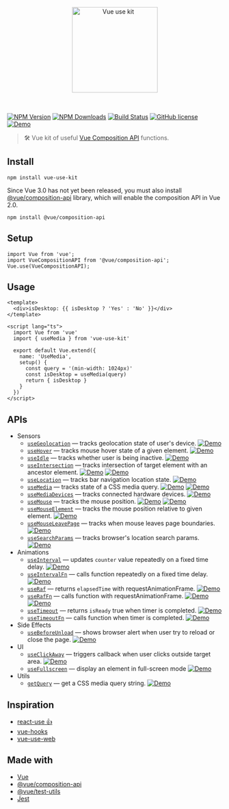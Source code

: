 <p align="center">
  <br>
  <br>
  <a href="https://github.com/microcipcip/vue-use-kit">
    <img 
      src="https://raw.githubusercontent.com/microcipcip/vue-use-kit/master/public/branding/logo.png" 
      alt="Vue use kit" 
      width="200" 
    />
  </a>
  <br>
  <br>
  <br>
</p>

[![NPM Version](https://img.shields.io/npm/v/vue-use-kit.svg)](https://www.npmjs.com/package/vue-use-kit) [![NPM Downloads](https://img.shields.io/npm/dm/vue-use-kit.svg)](https://www.npmjs.com/package/vue-use-kit) [![Build Status](https://img.shields.io/travis/microcipcip/vue-use-kit/master.svg)](https://travis-ci.org/microcipcip/vue-use-kit) [![GitHub license](https://img.shields.io/github/license/microcipcip/vue-use-kit?style=flat-square)](https://github.com/microcipcip/vue-use-kit/blob/master/LICENSE)
[![Demo](https://img.shields.io/badge/demos-🚀-yellow.svg)](https://microcipcip.github.io/vue-use-kit/)

> 🛠️ Vue kit of useful [Vue Composition API](https://vue-composition-api-rfc.netlify.com) functions.</em>

## Install

```shell script
npm install vue-use-kit
```

Since Vue 3.0 has not yet been released, you must also install [@vue/composition-api](https://github.com/vuejs/composition-api) library, which will enable the composition API in Vue 2.0.

```shell script
npm install @vue/composition-api
```

## Setup

```
import Vue from 'vue';
import VueCompositionAPI from '@vue/composition-api';
Vue.use(VueCompositionAPI);
```

## Usage

```
<template>
  <div>isDesktop: {{ isDesktop ? 'Yes' : 'No' }}</div>
</template>

<script lang="ts">
  import Vue from 'vue'
  import { useMedia } from 'vue-use-kit'

  export default Vue.extend({
    name: 'UseMedia',
    setup() {
      const query = '(min-width: 1024px)'
      const isDesktop = useMedia(query)
      return { isDesktop }
    }
  })
</script>
```

## APIs

- Sensors
  - [`useGeolocation`](./src/components/useGeolocation/stories/useGeolocation.md) &mdash; tracks geolocation state of user's device.
    [![Demo](https://img.shields.io/badge/demo-🚀-yellow.svg)](https://microcipcip.github.io/vue-use-kit/?path=/story/sensors-usegeolocation--demo)
  - [`useHover`](./src/components/useHover/stories/useHover.md) &mdash; tracks mouse hover state of a given element.
    [![Demo](https://img.shields.io/badge/demo-🚀-yellow.svg)](https://microcipcip.github.io/vue-use-kit/?path=/story/sensors-usehover--demo)
  - [`useIdle`](./src/components/useIdle/stories/useIdle.md) &mdash; tracks whether user is being inactive.
    [![Demo](https://img.shields.io/badge/demo-🚀-yellow.svg)](https://microcipcip.github.io/vue-use-kit/?path=/story/sensors-useidle--demo)
  - [`useIntersection`](./src/components/useIntersection/stories/useIntersection.md) &mdash; tracks intersection of target element with an ancestor element.
    [![Demo](https://img.shields.io/badge/demo-🚀-yellow.svg)](https://microcipcip.github.io/vue-use-kit/?path=/story/sensors-useintersection--demo)
    [![Demo](https://img.shields.io/badge/advanced_demo-🚀-yellow.svg)](https://microcipcip.github.io/vue-use-kit/?path=/story/sensors-useintersection--advanced-demo)
  - [`useLocation`](./src/components/useLocation/stories/useLocation.md) &mdash; tracks bar navigation location state.
    [![Demo](https://img.shields.io/badge/demo-🚀-yellow.svg)](https://microcipcip.github.io/vue-use-kit/?path=/story/sensors-uselocation--demo)
  - [`useMedia`](./src/components/useMedia/stories/useMedia.md) &mdash; tracks state of a CSS media query.
    [![Demo](https://img.shields.io/badge/demo-🚀-yellow.svg)](https://microcipcip.github.io/vue-use-kit/?path=/story/sensors-usemedia--demo)
    [![Demo](https://img.shields.io/badge/advanced_demo-🚀-yellow.svg)](https://microcipcip.github.io/vue-use-kit/?path=/story/sensors-usemedia--advanced-demo)
  - [`useMediaDevices`](./src/components/useMediaDevices/stories/useMediaDevices.md) &mdash; tracks connected hardware devices.
    [![Demo](https://img.shields.io/badge/demo-🚀-yellow.svg)](https://microcipcip.github.io/vue-use-kit/?path=/story/sensors-usemediadevices--demo)
  - [`useMouse`](./src/components/useMouse/stories/useMouse.md) &mdash; tracks the mouse position.
    [![Demo](https://img.shields.io/badge/demo-🚀-yellow.svg)](https://microcipcip.github.io/vue-use-kit/?path=/story/sensors-usemouse--demo)
    [![Demo](https://img.shields.io/badge/advanced_demo-🚀-yellow.svg)](https://microcipcip.github.io/vue-use-kit/?path=/story/sensors-usemouse--advanced-demo)
  - [`useMouseElement`](./src/components/useMouseElement/stories/useMouseElement.md) &mdash; tracks the mouse position relative to given element.
    [![Demo](https://img.shields.io/badge/demo-🚀-yellow.svg)](https://microcipcip.github.io/vue-use-kit/?path=/story/sensors-usemouseelement--demo)
  - [`useMouseLeavePage`](./src/components/useMouseLeavePage/stories/useMouseLeavePage.md) &mdash; tracks when mouse leaves page boundaries.
    [![Demo](https://img.shields.io/badge/demo-🚀-yellow.svg)](https://microcipcip.github.io/vue-use-kit/?path=/story/sensors-usemouseleavepage--demo)
  - [`useSearchParams`](./src/components/useSearchParams/stories/useSearchParams.md) &mdash; tracks browser's location search params.
    [![Demo](https://img.shields.io/badge/demo-🚀-yellow.svg)](https://microcipcip.github.io/vue-use-kit/?path=/story/sensors-usesearchparams--demo)
- Animations
  - [`useInterval`](./src/components/useInterval/stories/useInterval.md) &mdash; updates `counter` value repeatedly on a fixed time delay.
    [![Demo](https://img.shields.io/badge/demo-🚀-yellow.svg)](https://microcipcip.github.io/vue-use-kit/?path=/story/animations-useinterval--demo)
  - [`useIntervalFn`](./src/components/useIntervalFn/stories/useIntervalFn.md) &mdash; calls function repeatedly on a fixed time delay.
    [![Demo](https://img.shields.io/badge/demo-🚀-yellow.svg)](https://microcipcip.github.io/vue-use-kit/?path=/story/animations-useintervalfn--demo)
  - [`useRaf`](./src/components/useRaf/stories/useRaf.md) &mdash; returns `elapsedTime` with requestAnimationFrame.
    [![Demo](https://img.shields.io/badge/demo-🚀-yellow.svg)](https://microcipcip.github.io/vue-use-kit/?path=/story/animations-useraf--demo)
  - [`useRafFn`](./src/components/useRafFn/stories/useRafFn.md) &mdash; calls function with requestAnimationFrame.
    [![Demo](https://img.shields.io/badge/demo-🚀-yellow.svg)](https://microcipcip.github.io/vue-use-kit/?path=/story/animations-useraffn--demo)
    [![Demo](https://img.shields.io/badge/advanced_demo-🚀-yellow.svg)](https://microcipcip.github.io/vue-use-kit/?path=/story/animations-useraffn--advanced-demo)
  - [`useTimeout`](./src/components/useTimeout/stories/useTimeout.md) &mdash; returns `isReady` true when timer is completed.
    [![Demo](https://img.shields.io/badge/demo-🚀-yellow.svg)](https://microcipcip.github.io/vue-use-kit/?path=/story/animations-usetimeout--demo)
  - [`useTimeoutFn`](./src/components/useTimeoutFn/stories/useTimeoutFn.md) &mdash; calls function when timer is completed.
    [![Demo](https://img.shields.io/badge/demo-🚀-yellow.svg)](https://microcipcip.github.io/vue-use-kit/?path=/story/animations-usetimeoutfn--demo)
- Side Effects
  - [`useBeforeUnload`](./src/components/useBeforeUnload/stories/useBeforeUnload.md) &mdash; shows browser alert when user try to reload or close the page.
    [![Demo](https://img.shields.io/badge/demo-🚀-yellow.svg)](https://microcipcip.github.io/vue-use-kit/?path=/story/ui-usebeforeunload--demo)
- UI
  - [`useClickAway`](./src/components/useClickAway/stories/useClickAway.md) &mdash; triggers callback when user clicks outside target area.
    [![Demo](https://img.shields.io/badge/demo-🚀-yellow.svg)](https://microcipcip.github.io/vue-use-kit/?path=/story/ui-useclickaway--demo)
  - [`useFullscreen`](./src/components/useFullscreen/stories/useFullscreen.md) &mdash; display an element in full-screen mode
    [![Demo](https://img.shields.io/badge/demo-🚀-yellow.svg)](https://microcipcip.github.io/vue-use-kit/?path=/story/ui-usefullscreen--demo)
- Utils
  - [`getQuery`](./src/components/getQuery/stories/getQuery.md) &mdash; get a CSS media query string.
    [![Demo](https://img.shields.io/badge/demo-🚀-yellow.svg)](https://microcipcip.github.io/vue-use-kit/?path=/story/utils-getquery--demo)

## Inspiration

- [react-use 👍](https://github.com/streamich/react-use)
- [vue-hooks](https://github.com/u3u/vue-hooks)
- [vue-use-web](https://github.com/logaretm/vue-use-web)

## Made with

- [Vue](https://vuejs.org/)
- [@vue/composition-api](https://github.com/vuejs/composition-api)
- [@vue/test-utils](https://vue-test-utils.vuejs.org/)
- [Jest](https://jestjs.io/)
